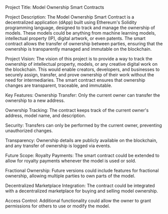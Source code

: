 Project Title:
Model Ownership Smart Contracts

Project Description:
The Model Ownership Smart Contract is a decentralized application (dApp) built using Ethereum's Solidity programming language, designed to track and manage the ownership of models. These models could be anything from machine learning models, intellectual property (IP), digital artwork, or even patents. The smart contract allows the transfer of ownership between parties, ensuring that the ownership is transparently managed and immutable on the blockchain.

Project Vision:
The vision of this project is to provide a way to track the ownership of intellectual property, models, or any creative digital work on the blockchain. This would enable creators, developers, and businesses to securely assign, transfer, and prove ownership of their work without the need for intermediaries. The smart contract ensures that ownership changes are transparent, traceable, and immutable.

Key Features:
Ownership Transfer: Only the current owner can transfer the ownership to a new address.

Ownership Tracking: The contract keeps track of the current owner's address, model name, and description.

Security: Transfers can only be performed by the current owner, preventing unauthorized changes.

Transparency: Ownership details are publicly available on the blockchain, and any transfer of ownership is logged via events.

Future Scope:
Royalty Payments: The smart contract could be extended to allow for royalty payments whenever the model is used or sold.

Fractional Ownership: Future versions could include features for fractional ownership, allowing multiple parties to own parts of the model.

Decentralized Marketplace Integration: The contract could be integrated with a decentralized marketplace for buying and selling model ownership.

Access Control: Additional functionality could allow the owner to grant permissions for others to use or modify the model.

